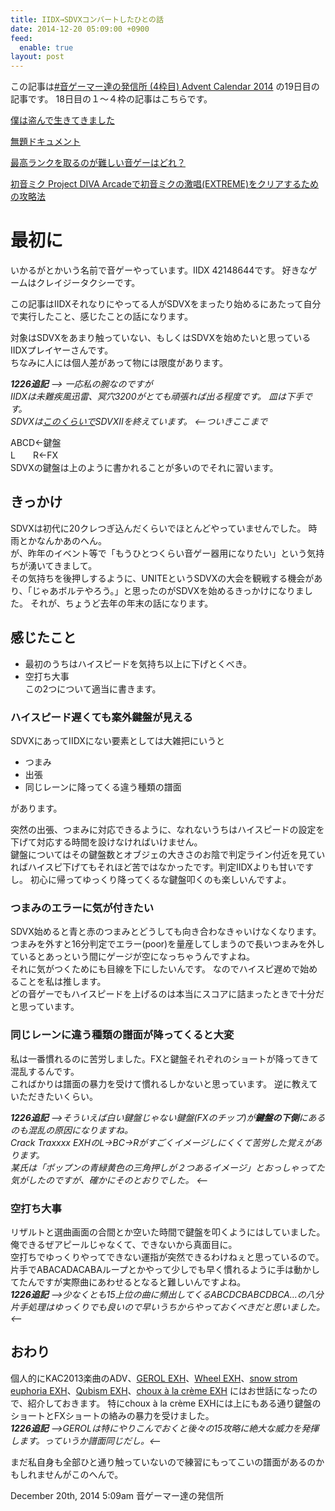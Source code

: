 ```yaml
---
title: IIDX→SDVXコンバートしたひとの話
date: 2014-12-20 05:09:00 +0900
feed:
  enable: true
layout: post
---
```

<p>      この記事は<a href="http://www.adventar.org/calendars/532" target="_blank">#音ゲーマー達の発信所 (4枠目) Advent Calendar 2014</a>      の19日目の記事です。 18日目の１～４枠の記事はこちらです。    </p>    <p>      <a href="http://saiko-r-f.hateblo.jp/entry/2014/12/19/203552" target="_blank">僕は盗んで生きてきました</a>    </p>    <p>      <a href="https://docs.google.com/document/d/1G2OddKaw6S_ROUgW1k1l-kXk7UiU_8nQ3UWV0FmV0hQ/edit" target="_blank">無題ドキュメント</a>    </p>    <p>      <a href="http://544332133981.hatenablog.com/entry/bemani-rank_1" target="_blank">最高ランクを取るのが難しい音ゲーはどれ？</a>    </p>    <p>      <a href="https://www.evernote.com/shard/s500/sh/fd737045-faca-427f-981d-83984bc4c580/4849fa7f26fef671d71f3973c127605c" target="_blank">初音ミク Project DIVA        Arcadeで初音ミクの激唱(EXTREME)をクリアするための攻略法</a>    </p>    <h1>最初に</h1>    <p>      いかるがとかいう名前で音ゲーやっています。IIDX 42148644です。      好きなゲームはクレイジータクシーです。    </p>    <p>      この記事はIIDXそれなりにやってる人がSDVXをまったり始めるにあたって自分で実行したこと、感じたことの話になります。    </p>    <p>      対象はSDVXをあまり触っていない、もしくはSDVXを始めたいと思っているIIDXプレイヤーさんです。<br>      ちなみに人には個人差があって物には限度があります。    </p>    <p>      <em><strong>1226追記</strong> –&gt; 一応私の腕なのですが<br>        IIDXは未難疾風迅雷、冥穴3200がとても頑張れば出る程度です。        皿は下手です。<br>        SDVXは<a href="http://sdvx-s.coresv.com/user/ikaruga" target="_blank">このくらいで</a>SDVXIIを終えています。 &lt;–ついきここまで</em>    </p>    <p>      ABCD←鍵盤<br>      L　　R←FX<br>      SDVXの鍵盤は上のように書かれることが多いのでそれに習います。    </p>    <h2>きっかけ</h2>    <p>      SDVXは初代に20クレつぎ込んだくらいでほとんどやっていませんでした。      時雨とかなんかあのへん。<br>      が、昨年のイベント等で「もうひとつくらい音ゲー器用になりたい」という気持ちが湧いてきまして。<br>      その気持ちを後押しするように、UNITEというSDVXの大会を観戦する機会があり、「じゃあボルテやろう。」と思ったのがSDVXを始めるきっかけになりました。      それが、ちょうど去年の年末の話になります。    </p>    <h2>感じたこと</h2>    <ul>      <li>最初のうちはハイスピードを気持ち以上に下げとくべき。</li>      <li>        空打ち大事<br>        この2つについて適当に書きます。      </li>    </ul>    <h3>ハイスピード遅くても案外鍵盤が見える</h3>    <p>SDVXにあってIIDXにない要素としては大雑把にいうと</p>    <ul>      <li>つまみ</li>      <li>出張</li>      <li>同じレーンに降ってくる違う種類の譜面</li>    </ul>    <p>があります。</p>    <p>      突然の出張、つまみに対応できるように、なれないうちはハイスピードの設定を下げて対応する時間を設けなければいけません。<br>      鍵盤についてはその鍵盤数とオブジェの大きさのお陰で判定ライン付近を見ていればハイスピ下げてもそれほど苦ではなかったです。判定IIDXよりも甘いですし。      初心に帰ってゆっくり降ってくるな鍵盤叩くのも楽しいんですよ。    </p>    <h3>つまみのエラーに気が付きたい</h3>    <p>      SDVX始めると青と赤のつまみとどうしても向き合わなきゃいけなくなります。<br>      つまみを外すと16分判定でエラー(poor)を量産してしまうので長いつまみを外しているとあっという間にゲージが空になっちゃうんですよね。<br>      それに気がつくためにも目線を下にしたいんです。      なのでハイスピ遅めで始めることを私は推します。<br>      どの音ゲーでもハイスピードを上げるのは本当にスコアに詰まったときで十分だと思っています。    </p>    <h3>同じレーンに違う種類の譜面が降ってくると大変</h3>    <p>      私は一番慣れるのに苦労しました。FXと鍵盤それぞれのショートが降ってきて混乱するんです。<br>      こればかりは譜面の暴力を受けて慣れるしかないと思っています。      逆に教えていただきたいくらい。    </p>    <p>      <em><strong>1226追記</strong>        –&gt;そういえば白い鍵盤じゃない鍵盤(FXのチップ)が<strong>鍵盤の下側</strong>にあるのも混乱の原因になりますね。<br>        Crack Traxxxx        EXHのL→BC→Rがすごくイメージしにくくて苦労した覚えがあります。<br>        某氏は「ポップンの青緑黄色の三角押しが２つあるイメージ」とおっしゃってた気がしたのですが、確かにそのとおりでした。        &lt;–</em>    </p>    <h3>空打ち大事</h3>    <p>      リザルトと選曲画面の合間とか空いた時間で鍵盤を叩くようにはしていました。<br>      俺できるぜアピールじゃなくて、できないから真面目に。<br>      空打ちでゆっくりやってできない運指が突然できるわけねぇと思っているので。<br>      片手でABACADACABAループとかやって少しでも早く慣れるように手は動かしてたんですが実際曲にあわせるとなると難しいんですよね。<br><em><strong>1226追記</strong>        –&gt;少なくとも15上位の曲に頻出してくるABCDCBABCDBCA…の八分片手処理はゆっくりでも良いので早いうちからやっておくべきだと思いました。&lt;–</em>    </p>    <h2>おわり</h2>    <p>      個人的にKAC2013楽曲のADV、<a href="https://www.youtube.com/watch?v=HfKDHdgd-Ns" target="_blank">GEROL EXH</a>、<a href="https://www.youtube.com/watch?v=ePXkzVWSQ4s" target="_blank">Wheel EXH</a>、<a href="https://www.youtube.com/watch?v=l2fzBi935R8" target="_blank">snow strom euphoria EXH</a>、<a href="https://www.youtube.com/watch?v=BfgMkgUt1ec" target="_blank">Qubism EXH</a>、<a href="https://www.youtube.com/watch?v=EuueYSq0LtE" target="_blank">choux à la crème EXH</a>      にはお世話になったので、紹介しておきます。 特にchoux à la crème      EXHには上にもある通り鍵盤のショートとFXショートの絡みの暴力を受けました。<br><em><strong>1226追記</strong>        –&gt;GEROLは特にやりこんでおくと後々の15攻略に絶大な威力を発揮します。っていうか譜面同じだし。&lt;–</em>    </p>    <p>      まだ私自身も全部ひと通り触っていないので練習にもってこいの譜面があるのかもしれませんがこのへんで。    </p>    <div id="footer">      <span id="timestamp"> December 20th, 2014 5:09am </span>      <span class="tag">音ゲーマー達の発信所</span>    </div>
